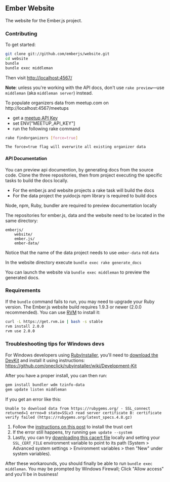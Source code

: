 ## Ember Website

The website for the Ember.js project.

### Contributing

To get started:

``` sh
git clone git://github.com/emberjs/website.git
cd website
bundle
bundle exec middleman
```

Then visit [http://localhost:4567/](http://localhost:4567/)

**Note**: unless you're working with the API docs, don't use `rake preview`—use `middleman` (aka `middleman server`) instead.

To populate organizers data from meetup.com on http://localhost:4567/meetups

  * get a [meetup API Key](https://secure.meetup.com/meetup_api/key/)
  * set ENV["MEETUP_API_KEY"]
  * run the following rake command

``` sh
rake findorganizers [force=true]

The force=true flag will overwrite all existing organizer data
```

#### API Documentation

You can preview api documention, by generating docs from the source code.
Clone the three repositories, then from project executing the specific
tasks to build the docs locally.

* For the ember.js and website projects a rake task will build the docs
* For the data project the yuidocjs npm library is required to build docs

Node, npm, Ruby, bundler are required to preview documentation locally

The repositories for ember.js, data and the website need to be located in
the same directory:

    emberjs/
        website/
        ember.js/
        ember-data/

Notice that the name of the data project needs to use `ember-data` not `data`

In the website directory execute `bundle exec rake generate_docs`

You can launch the website via `bundle exec middleman` to preview the generated docs.


### Requirements

If the `bundle` command fails to run, you may need to upgrade your Ruby version. The Ember.js website build requires 1.9.3 or newer (2.0.0 recommended). You can use [RVM](https://rvm.io/) to install it:

``` sh
curl -L https://get.rvm.io | bash -s stable
rvm install 2.0.0
rvm use 2.0.0
```

### Troubleshooting tips for Windows devs

For Windows developers using [RubyInstaller](http://rubyinstaller.org/), you'll need to [download the DevKit](http://rubyinstaller.org/downloads) and install it using instructions:
https://github.com/oneclick/rubyinstaller/wiki/Development-Kit

After you have a proper install, you can then run:
``` sh
gem install bundler wdm tzinfo-data
gem update listen middleman
```

If you get an error like this:

```Unable to download data from https://rubygems.org/ - SSL_connect returned=1 errno=0 state=SSLv3 read server certificate B: certificate verify failed (https://rubygems.org/latest_specs.4.8.gz)```

1. Follow the [instructions on this post](https://gist.github.com/luislavena/f064211759ee0f806c88) to install the trust cert
2. If the error still happens, try running ```gem update --system```
3. Lastly, you can try [downloading this cacert file](http://curl.haxx.se/ca/cacert.pem) locally and setting your ```SSL_CERT_FILE``` environment variable to point to its path (System > Advanced system settings > Environment variables > then "New" under system variables).

After these workarounds, you should finally be able to run ```bundle exec middleman```. You may be prompted by Windows Firewall; Click "Allow access" and you'll be in business!
